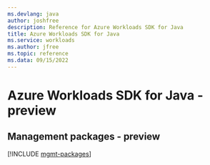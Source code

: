 ```yaml
---
ms.devlang: java
author: joshfree
description: Reference for Azure Workloads SDK for Java
title: Azure Workloads SDK for Java
ms.service: workloads
ms.author: jfree
ms.topic: reference
ms.data: 09/15/2022
---
```

# Azure Workloads SDK for Java - preview

## Management packages - preview
[!INCLUDE [mgmt-packages](workloads-mgmt-index.md)]
